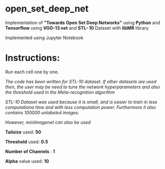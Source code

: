 # open_set_deep_net
Implementation of **"Towards Open Set Deep Networks"** using **Python** and **Tensorflow** using **VGG-13 net** and **STL- 10** Dataset with **libMR** library

Implemented using Jupyter Notebook

# Instructions:

Run each cell one by one.

*The code has been written for STL-10 dataset. If other datasets are used then, the user may be need to tune the network hyperparameters and also the threshold used in the Meta-recognition algorithm*

*STL-10 Dataset was used because it is small, and is easier to train in less computationa time and with less computation power. Furthermore it also contains 100000 unlabeled images.*

*However, miniImagenet can also be used*

**Tailsize** used: **50**

**Threshold** used: **0.5**

**Number of Channels** : **1**

**Alpha** value used: **10**
